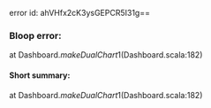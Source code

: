 error id: ahVHfx2cK3ysGEPCR5I31g==
### Bloop error:

at Dashboard$.makeDualChart$1(Dashboard.scala:182)
#### Short summary: 

at Dashboard$.makeDualChart$1(Dashboard.scala:182)